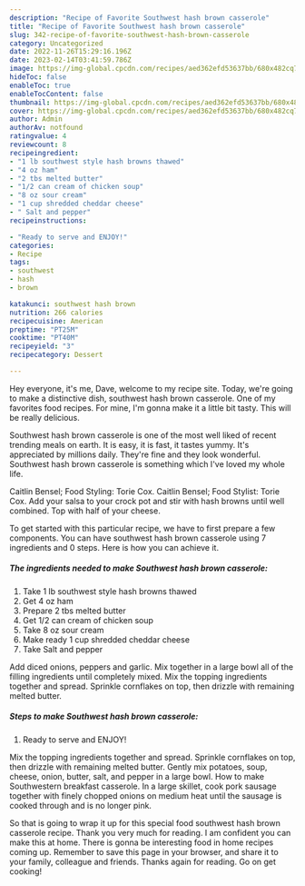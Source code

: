 ```yaml
---
description: "Recipe of Favorite Southwest hash brown casserole"
title: "Recipe of Favorite Southwest hash brown casserole"
slug: 342-recipe-of-favorite-southwest-hash-brown-casserole
category: Uncategorized
date: 2022-11-26T15:29:16.196Z
date: 2023-02-14T03:41:59.786Z
image: https://img-global.cpcdn.com/recipes/aed362efd53637bb/680x482cq70/southwest-hash-brown-casserole-recipe-main-photo.jpg
hideToc: false
enableToc: true
enableTocContent: false
thumbnail: https://img-global.cpcdn.com/recipes/aed362efd53637bb/680x482cq70/southwest-hash-brown-casserole-recipe-main-photo.jpg
cover: https://img-global.cpcdn.com/recipes/aed362efd53637bb/680x482cq70/southwest-hash-brown-casserole-recipe-main-photo.jpg
author: Admin
authorAv: notfound
ratingvalue: 4
reviewcount: 8
recipeingredient:
- "1 lb southwest style hash browns thawed"
- "4 oz ham"
- "2 tbs melted butter"
- "1/2 can cream of chicken soup"
- "8 oz sour cream"
- "1 cup shredded cheddar cheese"
- " Salt and pepper"
recipeinstructions:

- "Ready to serve and ENJOY!"
categories:
- Recipe
tags:
- southwest
- hash
- brown

katakunci: southwest hash brown 
nutrition: 266 calories
recipecuisine: American
preptime: "PT25M"
cooktime: "PT40M"
recipeyield: "3"
recipecategory: Dessert

---
```



Hey everyone, it's me, Dave, welcome to my recipe site. Today, we're going to make a distinctive dish, southwest hash brown casserole. One of my favorites food recipes. For mine, I'm gonna make it a little bit tasty. This will be really delicious.

Southwest hash brown casserole is one of the most well liked of recent trending meals on earth. It is easy, it is fast, it tastes yummy. It's appreciated by millions daily. They're fine and they look wonderful. Southwest hash brown casserole is something which I've loved my whole life.

Caitlin Bensel; Food Styling: Torie Cox. Caitlin Bensel; Food Stylist: Torie Cox. Add your salsa to your crock pot and stir with hash browns until well combined. Top with half of your cheese.


To get started with this particular recipe, we have to first prepare a few components. You can have southwest hash brown casserole using 7 ingredients and 0 steps. Here is how you can achieve it.

<!--inarticleads1-->

##### The ingredients needed to make Southwest hash brown casserole:

1. Take 1 lb southwest style hash browns thawed
1. Get 4 oz ham
1. Prepare 2 tbs melted butter
1. Get 1/2 can cream of chicken soup
1. Take 8 oz sour cream
1. Make ready 1 cup shredded cheddar cheese
1. Take  Salt and pepper


Add diced onions, peppers and garlic. Mix together in a large bowl all of the filling ingredients until completely mixed. Mix the topping ingredients together and spread. Sprinkle cornflakes on top, then drizzle with remaining melted butter. 

<!--inarticleads2-->

##### Steps to make Southwest hash brown casserole:


1. Ready to serve and ENJOY!

Mix the topping ingredients together and spread. Sprinkle cornflakes on top, then drizzle with remaining melted butter. Gently mix potatoes, soup, cheese, onion, butter, salt, and pepper in a large bowl. How to make Southwestern breakfast casserole. In a large skillet, cook pork sausage together with finely chopped onions on medium heat until the sausage is cooked through and is no longer pink. 

So that is going to wrap it up for this special food southwest hash brown casserole recipe. Thank you very much for reading. I am confident you can make this at home. There is gonna be interesting food in home recipes coming up. Remember to save this page in your browser, and share it to your family, colleague and friends. Thanks again for reading. Go on get cooking!
